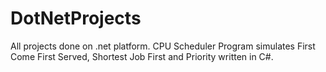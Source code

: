 # DotNetProjects
All projects done on .net platform.
CPU Scheduler Program simulates First Come First Served, Shortest Job First and Priority written in C#.
